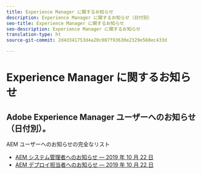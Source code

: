 ```yaml
---
title: Experience Manager に関するお知らせ
description: Experience Manager に関するお知らせ（日付別）
seo-title: Experience Manager に関するお知らせ
seo-description: Experience Manager に関するお知らせ
translation-type: ht
source-git-commit: 2d4d341753d4a20c087f93630e2329e568ec433d

---
```



# Experience Manager に関するお知らせ

## Adobe Experience Manager ユーザーへのお知らせ（日付別）。

AEM ユーザーへのお知らせの完全なリスト

* [AEM システム管理者へのお知らせ — 2019 年 10 月 22 日](aem-admin.md)
* [AEM デプロイ担当者へのお知らせ — 2019 年 10 月 22 日](aem-deploy.md)
